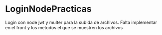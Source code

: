 # LoginNodePracticas
Login con node jwt y multer para la subida de archivos. Falta implementar en el front y los metodos el que se muestren los archivos
